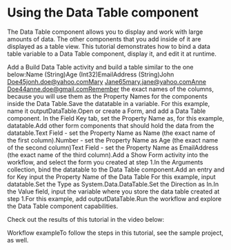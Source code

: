 ﻿# Using the Data Table component

The Data Table component allows you to display and
            work with large amounts of data. The other components that you add inside of it are
            displayed as a table view. This tutorial demonstrates how to bind a data table variable
            to a Data Table component, display it, and edit it at runtime.

Add a Build Data Table activity and build a table similar to the one
                    below:Name (String)Age (Int32)EmailAddress (String)John Doe45jonh.doe@yahoo.comMary Jane65mary.jane@yahoo.comAnne Doe44anne.doe@gmail.comRemember the exact names of the columns, because you will use them as the
                        Property Names for the components inside the Data
                    Table.Save the datatable in a variable. For this example, name it
                        outputDataTable.Open or create a Form, and add a Data Table component. In the Field Key tab, set the Property Name as, for this example,
                        datatable.Add other form components that should hold the data from the datatable.Text Field - set the Property Name as Name (the
                            exact name of the first column).Number - set the Property Name as Age (the exact
                            name of the second column)Text Field - set the Property Name as EmailAddress
                            (the exact name of the third column).Add a Show Form activity into the workflow, and select the form you
                    created at step 1.In the Arguments collection, bind the datatable to the Data Table
                    component.Add an entry and for Key input the Property Name of the
                                Data Table For this example, input datatable.Set the Type as System.Data.DataTable.Set the Direction as In.In the Value field, input the variable where you store the data
                            table created at step 1.For this example, add outputDataTable.Run the workflow and explore the Data Table component
                    capabilities.

Check out the results of this tutorial in the video
                    below:

Workflow exampleTo follow the steps in this tutorial, see the sample project, as well.
